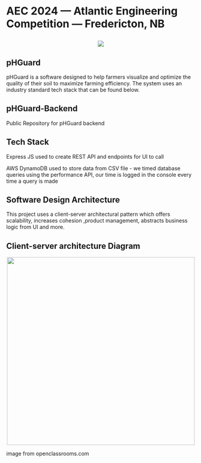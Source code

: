 # <p>AEC 2024 — Atlantic Engineering Competition — Fredericton, NB<p>
<p align="center"><img src="https://github.com/AEC-2024/pHGuard-Backend/assets/63607399/af3fea8a-9f81-45e6-b5de-241f98dfe4bf"></p>

## pHGuard 
pHGuard is a software designed to help farmers visualize and optimize the quality of their soil to maximize farming efficiency. The system uses an industry standard tech stack that can be found below.

## pHGuard-Backend
Public Repository for pHGuard backend

## Tech Stack
Express JS used to create REST API and endpoints for UI to call

AWS DynamoDB used to store data from CSV file - we timed database queries using the performance API, our time is logged in the console every time a query is made


## Software Design Architecture
This project uses a client-server architectural pattern which offers scalability, increases cohesion ,product management, abstracts business logic from UI and more. 

## Client-server architecture Diagram
<p align="center"><img width = "500" src="https://user.oc-static.com/upload/2020/04/28/15880577088892_15874712483517_export.png"></p>
image from openclassrooms.com



